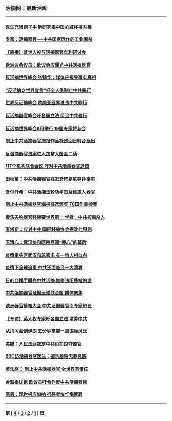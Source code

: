### 活摘网：最新活动
---
#### [医生充当刽子手 新研究揭中国心脏移植内幕](../../pages/nf5883/n13772291.md?09010430) 
#### [专家：活摘器官──中共国家运作的工业屠杀](../../pages/nf5883/n13761178.md?09010430) 
#### [【直播】普世人权与活摘器官牟利研讨会](../../pages/nf5883/n13425146.md?09010430) 
#### [欧洲议会议员：欧议会应曝光中共活摘器官](../../pages/nf5883/n13336571.md?09010430) 
#### [反活摘世界峰会 张锦华：媒体应报导事实真相](../../pages/nf5883/n13278502.md?09010430) 
#### [“反活摘之世界宣言”吁全人类制止中共暴行](../../pages/nf5883/n13259730.md?09010430) 
#### [世界反活摘峰会 欧美亚医界谴责中共罪行](../../pages/nf5883/n13253550.md?09010430) 
#### [反活摘器官峰会吁各国立法 惩治中共暴行](../../pages/nf5883/n13245052.md?09010430) 
#### [反活摘世界峰会9月举行 19国专家将与会](../../pages/nf5883/n13201492.md?09010430) 
#### [制止中共活摘器官海报作品将巡回日韩台展出](../../pages/nf5883/n13177791.md?09010430) 
#### [反强摘器官法案进入加拿大国会二读](../../pages/nf5883/n13033450.md?09010430) 
#### [117个机构联合会议 吁对中共活摘器官追责](../../pages/nf5883/n12775087.md?09010430) 
#### [田秋堇：中共活摘器官残忍恐怖是铁铮铮事实](../../pages/nf5883/n12702148.md?09010430) 
#### [吾尔开希：中共活摘法轮功学员及维族人器官](../../pages/nf5883/n12693197.md?09010430) 
#### [制止中共活摘器官海报征选颁奖 70国作品参赛](../../pages/nf5883/n12692050.md?09010430) 
#### [黄洁夫称器官移植要世界第一 学者：中共按需杀人](../../pages/nf5883/n12572329.md?09010430) 
#### [麦塔斯：应对中共 国际移植协会需改七原则](../../pages/nf5883/n12514711.md?09010430) 
#### [玉清心：武汉协和医院高调“换心”的幕后](../../pages/nf5883/n12298730.md?09010430) 
#### [疫情重灾区武汉和苏家屯 有一惊人相似点](../../pages/nf5883/n12150824.md?09010430) 
#### [疫情下全球追责 中共还面临另一大清算](../../pages/nf5883/n12070397.md?09010430) 
#### [日韩台携手曝光中共活摘 推修法阻移植旅游](../../pages/nf5883/n11712046.md?09010430) 
#### [中共强摘器官证据呈递联合国 媒体聚焦](../../pages/nf5883/n11546426.md?09010430) 
#### [欧洲器官移植大会 中共活摘器官引专家热议](../../pages/nf5883/n11539095.md?09010430) 
#### [【专访】英人权专家吁各国立法 清算中共](../../pages/nf5883/n11367315.md?09010430) 
#### [从川习会到伊朗 五分钟掌握一周国际风云](../../pages/nf5883/n11338520.md?09010430) 
#### [美媒：人民法庭裁定中共仍在掠夺器官](../../pages/nf5883/n11334897.md?09010430) 
#### [BBC访活摘器官医生：被洗脑后无罪恶感](../../pages/nf5883/n11335935.md?09010430) 
#### [英法庭： 制止中共活摘器官 全世界有责任](../../pages/nf5883/n11330691.md?09010430) 
#### [台监委访欧 欧议员吁合作反中共活摘器官](../../pages/nf5883/n11109190.md?09010430) 
#### [唐恩：现世报应如响 行恶者快忏悔赎罪](../../pages/nf5883/n11104016.md?09010430) 

---
#### 第 [ [4](./4.md?09010430) / [3](./3.md?09010430) / [2](./2.md?09010430) / [1](./1.md?09010430) ] 页
